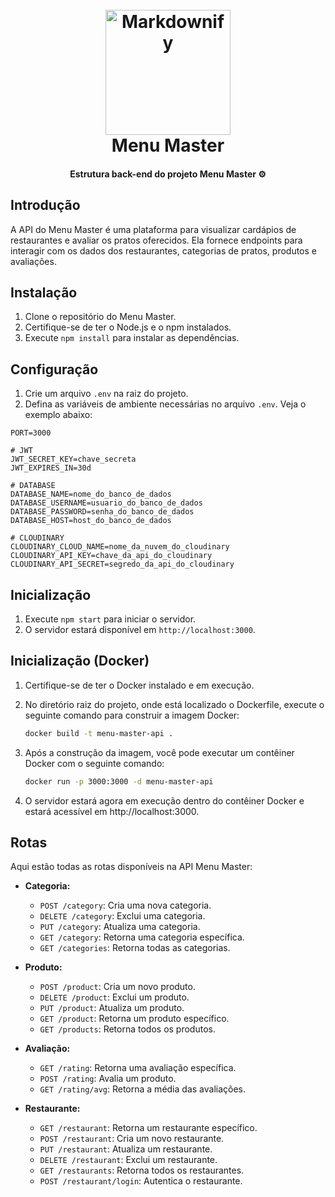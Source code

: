 
<h1 align="center">
  <br>
<img src="https://res.cloudinary.com/dzkrz6yzs/image/upload/v1711984700/ttm2je6yc5wnpj9uadal.png" alt="Markdownify" width="200"></a>
  <br>
  Menu Master
  <br>
</h1>

<h4 align="center">Estrutura back-end do projeto Menu Master ⚙️</h4>

## Introdução

A API do Menu Master é uma plataforma para visualizar cardápios de restaurantes e avaliar os pratos oferecidos. Ela fornece endpoints para interagir com os dados dos restaurantes, categorias de pratos, produtos e avaliações.

## Instalação

1. Clone o repositório do Menu Master.
2. Certifique-se de ter o Node.js e o npm instalados.
3. Execute `npm install` para instalar as dependências.

## Configuração

1. Crie um arquivo `.env` na raiz do projeto.
2. Defina as variáveis de ambiente necessárias no arquivo `.env`. Veja o exemplo abaixo:
```
PORT=3000

# JWT 
JWT_SECRET_KEY=chave_secreta
JWT_EXPIRES_IN=30d

# DATABASE
DATABASE_NAME=nome_do_banco_de_dados
DATABASE_USERNAME=usuario_do_banco_de_dados
DATABASE_PASSWORD=senha_do_banco_de_dados
DATABASE_HOST=host_do_banco_de_dados

# CLOUDINARY
CLOUDINARY_CLOUD_NAME=nome_da_nuvem_do_cloudinary
CLOUDINARY_API_KEY=chave_da_api_do_cloudinary
CLOUDINARY_API_SECRET=segredo_da_api_do_cloudinary
```

## Inicialização

1. Execute `npm start` para iniciar o servidor.
2. O servidor estará disponível em `http://localhost:3000`.

## Inicialização (Docker)

1. Certifique-se de ter o Docker instalado e em execução.
2. No diretório raiz do projeto, onde está localizado o Dockerfile, execute o seguinte comando para construir a imagem Docker:

   ```bash
   docker build -t menu-master-api .
   ```
   
4. Após a construção da imagem, você pode executar um contêiner Docker com o seguinte comando:

   ```bash
   docker run -p 3000:3000 -d menu-master-api
   ```
   
6. O servidor estará agora em execução dentro do contêiner Docker e estará acessível em http://localhost:3000.


## Rotas
Aqui estão todas as rotas disponíveis na API Menu Master:

- **Categoria:**
  - `POST /category`: Cria uma nova categoria.
  - `DELETE /category`: Exclui uma categoria.
  - `PUT /category`: Atualiza uma categoria.
  - `GET /category`: Retorna uma categoria específica.
  - `GET /categories`: Retorna todas as categorias.

- **Produto:**
  - `POST /product`: Cria um novo produto.
  - `DELETE /product`: Exclui um produto.
  - `PUT /product`: Atualiza um produto.
  - `GET /product`: Retorna um produto específico.
  - `GET /products`: Retorna todos os produtos.

- **Avaliação:**
  - `GET /rating`: Retorna uma avaliação específica.
  - `POST /rating`: Avalia um produto.
  - `GET /rating/avg`: Retorna a média das avaliações.

- **Restaurante:**
  - `GET /restaurant`: Retorna um restaurante específico.
  - `POST /restaurant`: Cria um novo restaurante.
  - `PUT /restaurant`: Atualiza um restaurante.
  - `DELETE /restaurant`: Exclui um restaurante.
  - `GET /restaurants`: Retorna todos os restaurantes.
  - `POST /restaurant/login`: Autentica o restaurante.
